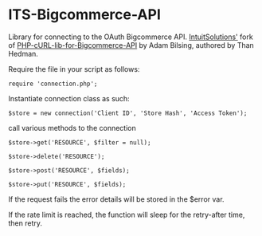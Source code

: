 ITS-Bigcommerce-API
================================
Library for connecting to the OAuth Bigcommerce API. [IntuitSolutions'](http://www.intuitsolutions.net) fork of [PHP-cURL-lib-for-Bigcommerce-API](https://github.com/adambilsing/PHP-cURL-lib-for-Bigcommerce-API) by Adam Bilsing, authored by Than Hedman.

Require the file in your script as follows:
```
require 'connection.php';
```
Instantiate connection class as such:
```
$store = new connection('Client ID', 'Store Hash', 'Access Token');
```
call various methods to the connection

```
$store->get('RESOURCE', $filter = null);

$store->delete('RESOURCE');

$store->post('RESOURCE', $fields);

$store->put('RESOURCE', $fields);
```

If the request fails the error details will be stored in the $error var.

If the rate limit is reached, the function will sleep for the retry-after time, then retry.

